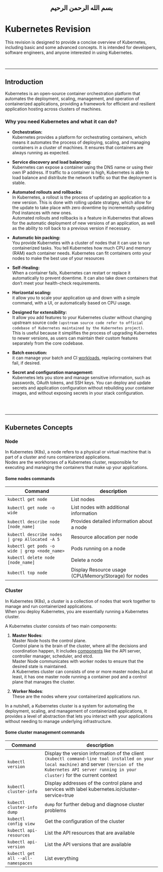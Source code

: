 <h2 dir="rtl" align="center">
بسم الله الرحمن الرحيم
</h2>

# Kubernetes  Revision
This revision is designed to provide a concise overview of Kubernetes, including basic and some advanced concepts. It is intended for developers, software engineers, and anyone interested in using Kubernetes.

<br>

---

## Introduction

Kubernetes is an open-source container orchestration platform that automates the deployment, scaling, management, and operation of containerized applications, providing a framework for efficient and resilient application hosting across clusters of machines.

### Why you need Kubernetes and what it can do?           
- **Orchestration:**  
Kubernetes provides a platform for orchestrating containers, which means it automates the process of 
deploying, scaling, and managing containers in a cluster of machines. It ensures that containers are always running 
as expected.  

- **Service discovery and load balancing:**  
Kubernetes can expose a container using the DNS name or using their own IP address. If traffic to a container is high, Kubernetes is able to load balance and distribute the network traffic so that the deployment is stable. 
- **Automated rollouts and rollbacks:**  
In Kubernetes, a rollout is the process of updating an application to a new version. This is done with rolling update stratgey, which allow for the update to take place with zero downtime by incrementally updating Pod instances with new ones.  
Automated rollouts and rollbacks is a feature in Kubernetes that allows for the automatic deployment of new versions 
of an application, as well as the ability to roll back to a previous version if necessary.
- **Automatic bin packing:**  
You provide Kubernetes with a cluster of nodes that it can use to run containerized tasks. You tell Kubernetes how much CPU and memory (RAM) each container needs. Kubernetes can fit containers onto your nodes to make the best use of your resources 
- **Self-Healing:**  
When a container fails, Kubernetes can restart or replace it automatically to prevent downtime. It can also take down containers that don’t meet your health-check requirements. 
- **Horizontal scaling:**  
it allow you to scale your application up and down with a simple command, with a UI, or automatically based on CPU usage. 
- **Designed for extensibility:**  
It allow you add features to your Kubernetes cluster without changing upstream source code `(upstream source code refer to official codebase of Kubernetes maintained by the Kubernetes project)`.  
This is useful because it simplifies the process of upgrading Kubernetes to newer versions, as users can maintain their custom features separately from the core codebase.
- **Batch execution:**  
it can manage your batch and CI [workloads](https://www.armosec.io/glossary/kubernetes-workload/), replacing containers that fail, if desired.
- **Secret and configuration management:**  
Kubernetes lets you store and manage sensitive information, such as passwords,
OAuth tokens, and SSH keys. You can deploy and update secrets and application configuration without rebuilding your 
container images, and without exposing secrets in your stack configuration.



<br><br>

---

## Kubernetes Concepts
### Node
In Kubernetes (K8s), a node refers to a physical or virtual machine that is part of a cluster and runs containerized applications.   
Nodes are the workhorses of a Kubernetes cluster, responsible for executing and managing the containers that make up your applications.  

#### Some nodes commands
| Command                                               | description                                            |
|-------------------------------------------------------|--------------------------------------------------------|
|`kubectl get node`                                     |List nodes                                              |
|`kubectl get node -o wide`                             |List nodes with additional information                  |
|`kubectl describe node [node_name]`                    |Provides detailed information about a node              |
|`kubectl describe nodes \| grep Allocated -A 5`        |Resource allocation per node                            |
|`kubectl get pods -o wide \| grep <node_name>`         |Pods running on a node                                  |
|`kubectl delete node [node_name]`                      |Delete a node                                           |
|`kubectl top node`                                     |Display Resource usage (CPU/Memory/Storage) for nodes   |

### Cluster
In Kubernetes (K8s), a cluster is a collection of nodes that work together to manage and run containerized applications.  
When you deploy Kubernetes, you are essentially running a Kubernetes cluster. 

A Kubernetes cluster consists of two main components:

1. **Master Nodes**:   
Master Node hosts the control plane.  
Control plane is the brain of the cluster, where all the decisions and coordination happen, It includes 
[components](https://www.stackstate.com/blog/kubernetes-architecture-part-2-control-plane-components/) like the API server, controller manager, scheduler, and etcd.  
Master Node communicates with worker nodes to ensure that the desired state is maintained.  
A Kubernetes cluster can consists of one or more master nodes,but at least, it has one master node running a container pod and a control plane that manages the cluster.  

1. **Worker Nodes**:  
These are the nodes where your containerized applications run.

In a nutshell, a Kubernetes cluster is a system for automating the deployment, scaling, and management of containerized applications,
It provides a level of abstraction that lets you interact with your applications without needing to manage underlying infrastructure.

#### Some cluster management commands
| Command                           | description                                                   |
|-----------------------------------|---------------------------------------------------------------|
|`kubectl version`                  |Display the version information of the client `(kubectl command-line tool installed on your local machine)` and server `(Version of the Kubernetes API server running in your cluster)` for the current context|
|`kubectl cluster-info`             |Display addresses of the control plane and services with label kubernetes.io/cluster-service=true|
|`kubectl cluster-info dump`        | `dump` for further debug and diagnose cluster problems        | 
|`kubectl config view`              |Get the configuration of the cluster                           |
|`kubectl api-resources`            |List the API resources that are available                      |
|`kubectl api-version`              |List the API versions that are available                       |
|`kubectl get all --all-namespaces` |List everything                                                |
